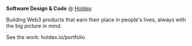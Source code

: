 **Software Design & Code** @ [Holdex](https://holdex.io)  

Building Web3 products that earn their place in people's lives, always with the big picture in mind.  

See the work: holdex.io/portfolio


